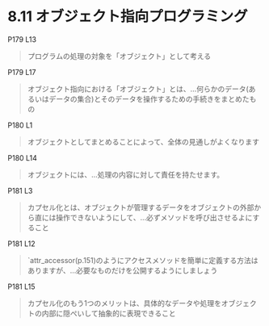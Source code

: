 # 8.11 オブジェクト指向プログラミング

P179 L13

> プログラムの処理の対象を「オブジェクト」として考える

P179 L17

> オブジェクト指向における「オブジェクト」とは、…何らかのデータ(あるいはデータの集合)とそのデータを操作するための手続きをまとめたもの

P180 L1

> オブジェクトとしてまとめることによって、全体の見通しがよくなります

P180 L14

> オブジェクトには、…処理の内容に対して責任を持たせます。

P181 L3

> カプセル化とは、オブジェクトが管理するデータをオブジェクトの外部から直には操作できないようにして、…必ずメソッドを呼び出させるよにすること

P181 L12

> `attr_accessor(p.151)のようにアクセスメソッドを簡単に定義する方法はありますが、…必要なものだけを公開するようにしましょう

P181 L15

> カプセル化のもう1つのメリットは、具体的なデータや処理をオブジェクトの内部に隠ぺいして抽象的に表現できること

